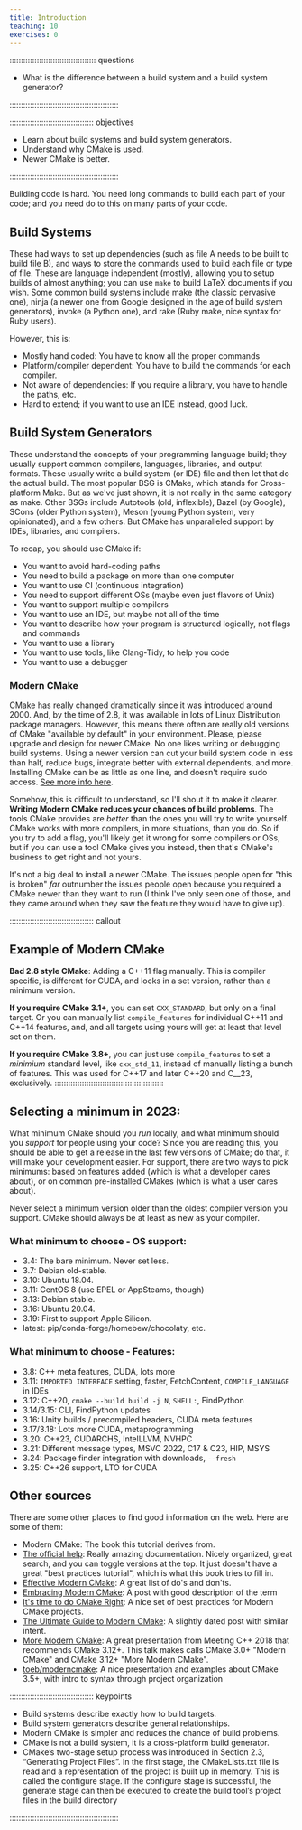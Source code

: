 ```yaml
---
title: Introduction
teaching: 10
exercises: 0
---
```


:::::::::::::::::::::::::::::::::::::: questions 

- What is the difference between a build system and a build system generator?

::::::::::::::::::::::::::::::::::::::::::::::::

::::::::::::::::::::::::::::::::::::: objectives

- Learn about build systems and build system generators.
- Understand why CMake is used.
- Newer CMake is better.

::::::::::::::::::::::::::::::::::::::::::::::::

Building code is hard. You need long commands to build each part of your code; and you need do to
this on many parts of your code.

## Build Systems

These had ways to set up dependencies (such as file A needs
to be built to build file B), and ways to store the commands used to build each file or type of
file. These are language independent (mostly), allowing you to setup builds of almost anything; you
can use `make` to build LaTeX documents if you wish. Some common build systems include make (the
classic pervasive one), ninja (a newer one from Google designed in the age of build system
generators), invoke (a Python one), and rake (Ruby make, nice syntax for Ruby users).

However, this is:

* Mostly hand coded: You have to know all the proper commands
* Platform/compiler dependent: You have to build the commands for each compiler.
* Not aware of dependencies: If you require a library, you have to handle the paths, etc.
* Hard to extend; if you want to use an IDE instead, good luck.
  
## Build System Generators 

These understand the concepts of your programming language build; they usually support common compilers, languages, libraries, and
output formats. These usually write a build system (or IDE) file and then let that do the actual
build. The most popular BSG is CMake, which stands for Cross-platform Make. But as we've just shown,
it is not really in the same category as make. Other BSGs include Autotools (old, inflexible), Bazel
(by Google), SCons (older Python system), Meson (young Python system, very opinionated), and a few
others. But CMake has unparalleled support by IDEs, libraries, and compilers. 

<script type="text/javascript" src="https://ssl.gstatic.com/trends_nrtr/2674_RC03/embed_loader.js"></script> <script type="text/javascript"> trends.embed.renderExploreWidget("TIMESERIES", {"comparisonItem":[{"keyword":"/m/0cxh7f","geo":"US","time":"2004-01-01 2021-10-18"},{"keyword":"/g/11cmy51gz6","geo":"US","time":"2004-01-01 2021-10-18"},{"keyword":"/g/11bzyq50jp","geo":"US","time":"2004-01-01 2021-10-18"},{"keyword":"/m/0170rr","geo":"US","time":"2004-01-01 2021-10-18"},{"keyword":"/m/04dl04","geo":"US","time":"2004-01-01 2021-10-18"}],"category":0,"property":""}, {"exploreQuery":"date=all&geo=US&q=%2Fm%2F0cxh7f,%2Fg%2F11cmy51gz6,%2Fg%2F11bzyq50jp,%2Fm%2F0170rr,%2Fm%2F04dl04","guestPath":"https://trends.google.com:443/trends/embed/"}); </script>


To recap, you should use CMake if:

* You want to avoid hard-coding paths
* You need to build a package on more than one computer
* You want to use CI (continuous integration)
* You need to support different OSs (maybe even just flavors of Unix)
* You want to support multiple compilers
* You want to use an IDE, but maybe not all of the time
* You want to describe how your program is structured logically, not flags and commands
* You want to use a library
* You want to use tools, like Clang-Tidy, to help you code
* You want to use a debugger


### Modern CMake

CMake has really changed dramatically since it was introduced around 2000. And, by the time of 2.8,
it was available in lots of Linux Distribution package managers. However, this means there often are
really old versions of CMake "available by default" in your environment. Please, please upgrade and
design for newer CMake. No one likes writing or debugging build systems. Using a newer version can
cut your build system code in less than half, reduce bugs, integrate better with external
dependents, and more. Installing CMake can be as little as one line, and doesn't require sudo
access. [See more info
here](https://cliutils.gitlab.io/modern-cmake/chapters/intro/installing.html).

Somehow, this is difficult to understand, so I'll shout it to make it clearer. **Writing Modern
CMake reduces your chances of build problems**. The tools CMake provides are _better_ than the ones
you will try to write yourself. CMake works with more compilers, in more situations, than you do.
So if you try to add a flag, you'll likely get it wrong for some compilers or OSs, but if you can
use a tool CMake gives you instead, then that's CMake's business to get right and not yours.

It's not a big deal to install a newer CMake. The issues people open for "this is broken" *far*
outnumber the issues people open because you required a CMake newer than they want to run (I think
I've only seen one of those, and they came around when they saw the feature they would have to give
up).

::::::::::::::::::::::::::::::::::::: callout

## Example of Modern CMake

**Bad 2.8 style CMake**: Adding a C++11 flag manually. This is compiler specific, is different for
CUDA, and locks in a set version, rather than a minimum version.

**If you require CMake 3.1+**, you can set `CXX_STANDARD`, but only on a final target. Or you can
manually list `compile_features` for individual C++11 and C++14 features, and, and all targets using
yours will get at least that level set on them.

**If you require CMake 3.8+**, you can just use `compile_features` to set a _minimium_ standard level,
like `cxx_std_11`, instead of manually listing a bunch of features. This was used for C++17 and later
C++20 and C__23, exclusively.
::::::::::::::::::::::::::::::::::::::::::::::::


## Selecting a minimum in 2023:

What minimum CMake should you _run_ locally, and what minimum should you _support_ for people using your
code? Since you are reading this, you should be able to get a release in the last few versions of CMake;
do that, it will make your development easier. For support, there are two ways to pick minimums: based on
features added (which is what a developer cares about), or on common pre-installed CMakes (which is what a
user cares about).

Never select a minimum version older than the oldest compiler version you support. CMake should always be
at least as new as your compiler.

### What minimum to choose - OS support:

* 3.4: The bare minimum. Never set less.
* 3.7: Debian old-stable.
* 3.10: Ubuntu 18.04.
* 3.11: CentOS 8 (use EPEL or AppSteams, though)
* 3.13: Debian stable.
* 3.16: Ubuntu 20.04.
* 3.19: First to support Apple Silicon.
* latest: pip/conda-forge/homebew/chocolaty, etc.

### What minimum to choose - Features:

* 3.8: C++ meta features, CUDA, lots more
* 3.11: `IMPORTED INTERFACE` setting, faster, FetchContent, `COMPILE_LANGUAGE` in IDEs
* 3.12: C++20, `cmake --build build -j N`, `SHELL:`, FindPython
* 3.14/3.15: CLI, FindPython updates
* 3.16: Unity builds / precompiled headers, CUDA meta features
* 3.17/3.18: Lots more CUDA, metaprogramming
* 3.20: C++23, CUDARCHS, IntelLLVM, NVHPC
* 3.21: Different message types, MSVC 2022, C17 & C23, HIP, MSYS
* 3.24: Package finder integration with downloads, `--fresh`
* 3.25: C++26 support, LTO for CUDA

## Other sources

There are some other places to find good information on the web. Here are some of them:

* Modern CMake: The book this tutorial derives from.
* [The official help](https://cmake.org/cmake/help/latest/): Really amazing documentation. Nicely organized, great search, and you can toggle versions at the top. It just doesn't have a great "best practices tutorial", which is what this book tries to fill in.
* [Effective Modern CMake](https://gist.github.com/mbinna/c61dbb39bca0e4fb7d1f73b0d66a4fd1): A great list of do's and don'ts.
* [Embracing Modern CMake](https://steveire.wordpress.com/2017/11/05/embracing-modern-cmake/): A post with good description of the term
* [It's time to do CMake Right](https://pabloariasal.github.io/2018/02/19/its-time-to-do-cmake-right/): A nice set of best practices for Modern CMake projects.
* [The Ultimate Guide to Modern CMake](https://rix0r.nl/blog/2015/08/13/cmake-guide/): A slightly dated post with similar intent.
* [More Modern CMake](https://youtu.be/y7ndUhdQuU8): A great presentation from Meeting C++ 2018 that recommends CMake 3.12+. This talk makes calls CMake 3.0+ "Modern CMake" and CMake 3.12+ "More Modern CMake".
* [toeb/moderncmake](https://github.com/toeb/moderncmake): A nice presentation and examples about CMake 3.5+, with intro to syntax through project organization

::::::::::::::::::::::::::::::::::::: keypoints 

- Build systems describe exactly how to build targets.
- Build system generators describe general relationships.
- Modern CMake is simpler and reduces the chance of build problems.
- CMake is not a build system, it is a cross-platform build generator.
- CMake’s two-stage setup process was introduced in Section 2.3, “Generating Project Files”. In the
first stage, the CMakeLists.txt file is read and a representation of the project is built up in memory.
This is called the configure stage. If the configure stage is successful, the generate stage can then be
executed to create the build tool’s project files in the build directory

::::::::::::::::::::::::::::::::::::::::::::::::
